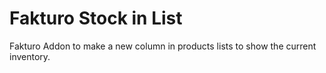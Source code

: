 # Fakturo Stock in List
Fakturo Addon to make a new column in products lists to show the current inventory.

